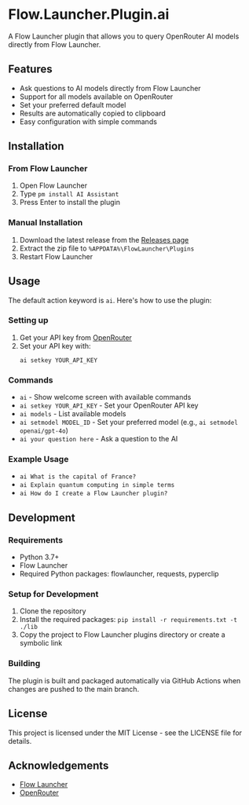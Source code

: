 # Flow.Launcher.Plugin.ai

A Flow Launcher plugin that allows you to query OpenRouter AI models directly from Flow Launcher.

## Features

- Ask questions to AI models directly from Flow Launcher
- Support for all models available on OpenRouter
- Set your preferred default model
- Results are automatically copied to clipboard
- Easy configuration with simple commands

## Installation

### From Flow Launcher

1. Open Flow Launcher
2. Type `pm install AI Assistant`
3. Press Enter to install the plugin

### Manual Installation

1. Download the latest release from the [Releases page](https://github.com/yourusername/Flow.Launcher.Plugin.ai/releases)
2. Extract the zip file to `%APPDATA%\FlowLauncher\Plugins`
3. Restart Flow Launcher

## Usage

The default action keyword is `ai`. Here's how to use the plugin:

### Setting up

1. Get your API key from [OpenRouter](https://openrouter.ai/keys)
2. Set your API key with:
   ```
   ai setkey YOUR_API_KEY
   ```

### Commands

- `ai` - Show welcome screen with available commands
- `ai setkey YOUR_API_KEY` - Set your OpenRouter API key
- `ai models` - List available models
- `ai setmodel MODEL_ID` - Set your preferred model (e.g., `ai setmodel openai/gpt-4o`)
- `ai your question here` - Ask a question to the AI

### Example Usage

- `ai What is the capital of France?`
- `ai Explain quantum computing in simple terms`
- `ai How do I create a Flow Launcher plugin?`

## Development

### Requirements

- Python 3.7+
- Flow Launcher
- Required Python packages: flowlauncher, requests, pyperclip

### Setup for Development

1. Clone the repository
2. Install the required packages: `pip install -r requirements.txt -t ./lib`
3. Copy the project to Flow Launcher plugins directory or create a symbolic link

### Building

The plugin is built and packaged automatically via GitHub Actions when changes are pushed to the main branch.

## License

This project is licensed under the MIT License - see the LICENSE file for details.

## Acknowledgements

- [Flow Launcher](https://github.com/Flow-Launcher/Flow.Launcher)
- [OpenRouter](https://openrouter.ai/)
